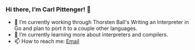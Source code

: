 ### Hi there, I’m Carl Pittenger! 👋

- 🔭 I’m currently working through Thorsten Ball's Writing an Interpreter in Go and plan to port it to a couple other languages.
- 🌱 I’m currently learning more about interpreters and compilers.
- 📫 How to reach me: [Email](mailto:carlpittenger@protonmail.com)
